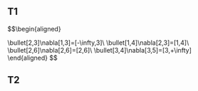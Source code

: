 
## T1

$$\begin{aligned}

\bullet[2,3]\nabla[1,3]=[-\infty,3]\\
\bullet[1,4]\nabla[2,3]=[1,4]\\
\bullet[2,6]\nabla[2,6]=[2,6]\\
\bullet[3,4]\nabla[3,5]=[3,+\infty]
\end{aligned}
$$

## T2


